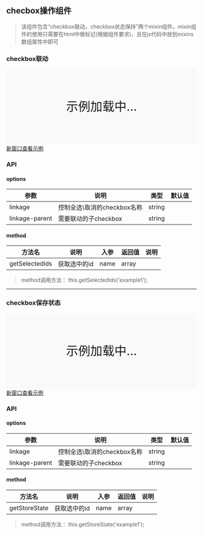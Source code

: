 ## checbox操作组件
> 该组件包含“checkbox联动，checkbox状态保持”两个mixin组件。mixin组件的使用只需要在html中做标记(根据组件要求)，且在js代码中放到mixins数组属性中即可

### checkbox联动

<div style="position:relative" id="mx_1">
    <iframe src="https://thx.github.io/magix-gallery/?#!/mx-checkbox/linkage?inline=true&id=mx_1" frameborder="no" style="width:100%;height:200px;" scrolling="no"></iframe>
    <div style="position:absolute;width:100%;height:200px;background-color:#f9f9f9;text-align:center;line-height:200px;font-size:32px;top:0;right:0;left:0;bottom:0">示例加载中...</div>
</div>
<a href="https://thx.github.io/magix-gallery/#!/mx-checkbox/linkage" target="_blank">新窗口查看示例</a>

### API

#### options
| 参数 | 说明 | 类型 | 默认值 |
| -------- | -------- | -------- | -------- |
| linkage    | 控制全选\取消的checkbox名称 | string |  |
| linkage-parent     | 需要联动的子checkbox | string | &nbsp; |

#### method

| 方法名 | 说明 | 入参 | 返回值 | 说明 |
| -------- | -------- | -------- | -------- | -------- |
| getSelectedIds | 获取选中的id | name | array | &nbsp; |

> method调用方法： this.getSelectedIds('example1');


---

### checkbox保存状态
<div style="position:relative" id="mx_2">
    <iframe src="https://thx.github.io/magix-gallery/?#!/mx-checkbox/storestate?inline=true&id=mx_2" frameborder="no" style="width:100%;height:200px;" scrolling="no"></iframe>
    <div style="position:absolute;width:100%;height:200px;background-color:#f9f9f9;text-align:center;line-height:200px;font-size:32px;top:0;right:0;left:0;bottom:0">示例加载中...</div>
</div>
<a href="https://thx.github.io/magix-gallery/#!/mx-checkbox/storestate" target="_blank">新窗口查看示例</a>

### API

#### options
| 参数 | 说明 | 类型 | 默认值 |
| -------- | -------- | -------- | -------- |
| linkage    | 控制全选\取消的checkbox名称 | string |  |
| linkage-parent     | 需要联动的子checkbox | string | &nbsp; |

#### method

| 方法名 | 说明 | 入参 | 返回值 | 说明 |
| -------- | -------- | -------- | -------- | -------- |
| getStoreState | 获取选中的id | name | array | &nbsp; |

> method调用方法： this.getStoreState('example1');


